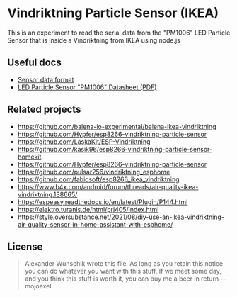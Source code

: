# Vindriktning Particle Sensor (IKEA)

This is an experiment to read the serial data from the "PM1006" LED Particle Sensor that is inside a Vindriktning from IKEA using node.js

## Useful docs

- [Sensor data format](https://lupyuen.github.io/articles/ikea#sensor-data-frame)
- [LED Particle Sensor "PM1006" Datasheet (PDF)](http://www.jdscompany.co.kr/download.asp?gubun=07&filename=PM1006_LED_PARTICLE_SENSOR_MODULE_SPECIFICATIONS.pdf)

## Related projects

- https://github.com/balena-io-experimental/balena-ikea-vindriktning
- https://github.com/Hypfer/esp8266-vindriktning-particle-sensor
- https://github.com/LaskaKit/ESP-Vindriktning
- https://github.com/kasik96/esp8266-vindriktning-particle-sensor-homekit
- https://github.com/Hypfer/esp8266-vindriktning-particle-sensor
- https://github.com/pulsar256/vindriktning_esphome
- https://github.com/fabiosoft/esp8266_ikea_vindriktning
- https://www.b4x.com/android/forum/threads/air-quality-ikea-vindriktning.138665/
- https://espeasy.readthedocs.io/en/latest/Plugin/P144.html
- https://elektro.turanis.de/html/prj405/index.html
- https://style.oversubstance.net/2021/08/diy-use-an-ikea-vindriktning-air-quality-sensor-in-home-assistant-with-esphome/

## License

> Alexander Wunschik wrote this file.
> As long as you retain this notice you can do whatever you want with this stuff.
> If we meet some day, and you think this stuff is worth it, you can buy me a beer in return
> — mojoaxel